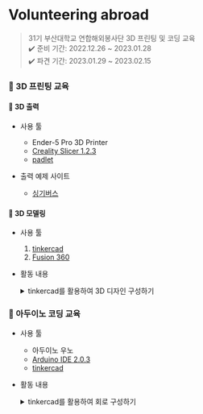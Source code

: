 # Volunteering abroad
> 31기 부산대학교 연합해외봉사단 3D 프린팅 및 코딩 교육<br>
> ✔️ 준비 기간: 2022.12.26 ~ 2023.01.28<br>
> ✔️ 파견 기간: 2023.01.29 ~ 2023.02.15

### 🐰 3D 프린팅 교육

#### 📌 3D 출력
- 사용 툴
  - Ender-5 Pro 3D Printer
  - [Creality Slicer 1.2.3](https://www.creality.com/pages/download-ender-5-pro?spm=..page_1934481.products_display_1.1)
  - [padlet](https://padlet.com/misumi/goqhd31)
  
- 출력 예제 사이트
  - [싱기버스](https://www.thingiverse.com/)

#### 📌 3D 모델링
- 사용 툴
   1.  [tinkercad](https://www.tinkercad.com/)
   2.  [Fusion 360](https://www.autodesk.co.kr/products/fusion-360/overview?us_oa=dotcom-us&us_si=cf376ffa-4286-4af7-82f4-958eab58df35&us_st=Fusion%20360&us_pt=NINVFUS&term=1-YEAR&tab=subscription&plc=F360)
   
- 활동 내용
  <details>
  <summary>tinkercad를 활용하여 3D 디자인 구성하기</summary>
  <div markdown="1">

  - [1. octopus](https://www.tinkercad.com/things/kxNUOq86cKG)
  - [2. BWO](https://www.tinkercad.com/things/lyM4WPaAQoG)

  </div>
  </details>


### 🐰 아두이노 코딩 교육
- 사용 툴
  - 아두이노 우노
  - [Arduino IDE 2.0.3](https://www.arduino.cc/en/software)
  - [tinkercad](https://www.tinkercad.com/)

- 활동 내용
  <details>
  <summary>tinkercad를 활용하여 회로 구성하기</summary>
  <div markdown="1">

  - [1. led 점멸](https://www.tinkercad.com/things/fBh1q4Wwjx3)
  - [2. led RGB 점등](https://www.tinkercad.com/things/dUfmrnZgyZs)
  - [3. 풀업, 풀다운 button](https://www.tinkercad.com/things/357YXfEmBHD)
  - [4. 가변저항](https://www.tinkercad.com/things/5rotRhtK55j)
  - [5. button과 led 제어](https://www.tinkercad.com/things/gi95G22G5gW)

  </div>
  </details>


